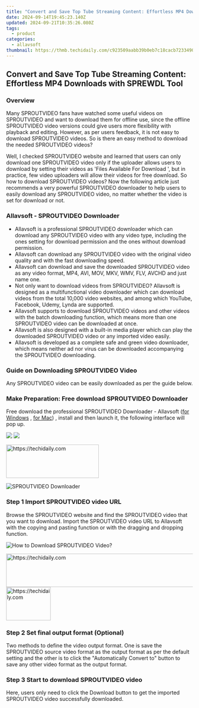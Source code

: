 ```yaml
---
title: "Convert and Save Top Tube Streaming Content: Effortless MP4 Downloads with SPREWDL Tool"
date: 2024-09-14T19:45:23.140Z
updated: 2024-09-21T10:35:26.080Z
tags:
  - product
categories:
  - allavsoft
thumbnail: https://thmb.techidaily.com/c923509aabb39b0eb7c18cacb723349038dd49742635efdbf9b811ae50d9f542.jpg
---
```


## Convert and Save Top Tube Streaming Content: Effortless MP4 Downloads with SPREWDL Tool

### Overview

Many SPROUTVIDEO fans have watched some useful videos on SPROUTVIDEO and want to download them for offline use, since the offline SPROUTVIDEO video versions could give users more flexibility with playback and editing. However, as per users feedback, it is not easy to download SPROUTVIDEO videos. So is there an easy method to download the needed SPROUTVIDEO videos?

Well, I checked SPROUTVIDEO website and learned that users can only download one SPROUTVIDEO video only if the uploader allows users to download by setting their videos as 'Files Available For Download ', but in practice, few video uploaders will allow their videos for free download. So how to download SPROUTVIDEO videos? Now the following article just recommends a very powerful SPROUTVIDEO downloader to help users to easily download any SPROUTVIDEO video, no matter whether the video is set for download or not.

### Allavsoft - SPROUTVIDEO Downloader

* Allavsoft is a professional SPROUTVIDEO downloader which can download any SPROUTVIDEO video with any video type, including the ones setting for download permission and the ones without download permission.
* Allavsoft can download any SPROUTVIDEO video with the original video quality and with the fast downloading speed.
* Allavsoft can download and save the downloaded SPROUTVIDEO video as any video format, MP4, AVI, MOV, MKV, WMV, FLV, AVCHD and just name one.
* Not only want to download videos from SPROUTVIDEO? Allavsoft is designed as a multifunctional video downloader which can download videos from the total 10,000 video websites, and among which YouTube, Facebook, Udemy, Lynda are supported.
* Allavsoft supports to download SPROUTVIDEO videos and other videos with the batch downloading function, which means more than one SPROUTVIDEO video can be downloaded at once.
* Allavsoft is also designed with a built-in media player which can play the downloaded SPROUTVIDEO video or any imported video easily.
* Allavsoft is developed as a complete safe and green video downloader, which means neither ad nor virus can be downloaded accompanying the SPROUTVIDEO downloading.

### Guide on Downloading SPROUTVIDEO Video

Any SPROUTVIDEO video can be easily downloaded as per the guide below.

### Make Preparation: Free download SPROUTVIDEO Downloader

Free download the professional SPROUTVIDEO Downloader - Allavsoft ([for Windows](https://tools.techidaily.com/allavsoft/products/) , [for Mac](https://tools.techidaily.com/allavsoft/products/)) , install and then launch it, the following interface will pop up.

[![](https://www.allavsoft.com/how-to/../images/how-to/free-download-win.jpg)](https://tools.techidaily.com/allavsoft/products/) [![](https://www.allavsoft.com/how-to/../images/how-to/free-download-mac.jpg)](https://tools.techidaily.com/allavsoft/products/)

<!-- affiliate ads begin -->
<a href="https://bluettius.sjv.io/c/5597632/2139120/17108" target="_top" id="2139120">
  <img src="//a.impactradius-go.com/display-ad/17108-2139120" border="0" alt="https://techidaily.com" width="250" height="90"/>
</a>
<img height="0" width="0" src="https://bluettius.sjv.io/i/5597632/2139120/17108" style="position:absolute;visibility:hidden;" border="0" />
<!-- affiliate ads end -->

![SPROUTVIDEO Downloader](https://www.allavsoft.com/how-to/../images/allavsoft/screen-shot-600.jpg)

### Step 1 Import SPROUTVIDEO video URL

Browse the SPROUTVIDEO website and find the SPROUTVIDEO video that you want to download. Import the SPROUTVIDEO video URL to Allavsoft with the copying and pasting function or with the dragging and dropping function.

![How to Download SPROUTVIDEO Video?](https://www.allavsoft.com/how-to/../images/how-to/download-rtmp-video/download-rtmp-video.jpg)

<!-- affiliate ads begin -->
<a href="https://appsumo.8odi.net/c/5597632/2043661/7443" target="_top" id="2043661">
  <img src="//a.impactradius-go.com/display-ad/7443-2043661" border="0" alt="https://techidaily.com" width="728" height="90"/>
</a>
<img height="0" width="0" src="https://appsumo.8odi.net/i/5597632/2043661/7443" style="position:absolute;visibility:hidden;" border="0" />
<!-- affiliate ads end -->

<!-- affiliate ads begin -->
<a href="https://bluettifr.pxf.io/c/5597632/2145079/17095" target="_top" id="2145079">
  <img src="//a.impactradius-go.com/display-ad/17095-2145079" border="0" alt="https://techidaily.com" width="120" height="90"/>
</a>
<img height="0" width="0" src="https://bluettifr.pxf.io/i/5597632/2145079/17095" style="position:absolute;visibility:hidden;" border="0" />
<!-- affiliate ads end -->

### Step 2 Set final output format (Optional)

Two methods to define the video output format. One is save the SPROUTVIDEO source video format as the output format as per the default setting and the other is to click the "Automatically Convert to" button to save any other video format as the output format.

### Step 3 Start to download SPROUTVIDEO video

Here, users only need to click the Download button to get the imported SPROUTVIDEO video successfully downloaded.

<ins class="adsbygoogle"
     style="display:block"
     data-ad-format="autorelaxed"
     data-ad-client="ca-pub-7571918770474297"
     data-ad-slot="1223367746"></ins>

<ins class="adsbygoogle"
     style="display:block"
     data-ad-client="ca-pub-7571918770474297"
     data-ad-slot="8358498916"
     data-ad-format="auto"
     data-full-width-responsive="true"></ins>



